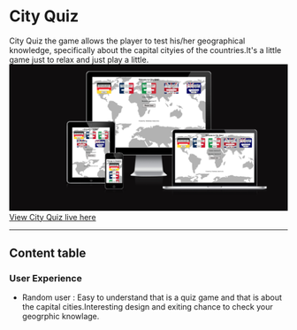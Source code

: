 # City Quiz
City Quiz the game allows the player to test his/her geographical knowledge, specifically about the capital cityies of the countries.It's a little game just to relax and just play a little.
![Am I responsive](/assets/images/am_i_responsive.png)
[View City Quiz live here](https://ui.dev/amiresponsive?url=https://glk3.github.io/city-quiz/)
- - -
## Content table

### User Experience
* Random user : Easy to understand that is a quiz game and that is about the capital cities.Interesting design and exiting chance to check your geogrphic knowlage.